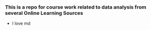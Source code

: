 ### This is a repo for course work related to data analysis from several Online Learning Sources

- I love md
